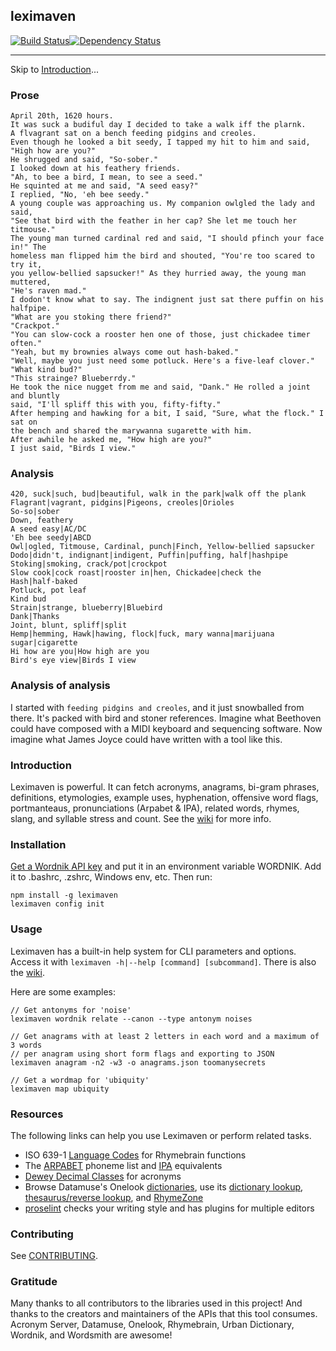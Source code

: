 ## leximaven

[![Build Status](https://travis-ci.org/drawnepicenter/leximaven.svg?branch=master)](https://travis-ci.org/drawnepicenter/leximaven)[![Dependency Status](https://gemnasium.com/badges/github.com/drawnepicenter/leximaven.svg)](https://gemnasium.com/github.com/drawnepicenter/leximaven)

---

Skip to [Introduction](#introduction)...

### Prose

```
April 20th, 1620 hours.
It was suck a budiful day I decided to take a walk iff the plarnk.
A flvagrant sat on a bench feeding pidgins and creoles.
Even though he looked a bit seedy, I tapped my hit to him and said,
"High how are you?"
He shrugged and said, "So-sober."
I looked down at his feathery friends.
"Ah, to bee a bird, I mean, to see a seed."
He squinted at me and said, "A seed easy?"
I replied, "No, 'eh bee seedy."
A young couple was approaching us. My companion owlgled the lady and said,
"See that bird with the feather in her cap? She let me touch her titmouse."
The young man turned cardinal red and said, "I should pfinch your face in!" The
homeless man flipped him the bird and shouted, "You're too scared to try it,
you yellow-bellied sapsucker!" As they hurried away, the young man muttered,
"He's raven mad."
I dodon't know what to say. The indignent just sat there puffin on his halfpipe.
"What are you stoking there friend?"
"Crackpot."
"You can slow-cock a rooster hen one of those, just chickadee timer often."
"Yeah, but my brownies always come out hash-baked."
"Well, maybe you just need some potluck. Here's a five-leaf clover."
"What kind bud?"
"This strainge? Blueberrdy."
He took the nice nugget from me and said, "Dank." He rolled a joint and bluntly
said, "I'll spliff this with you, fifty-fifty."
After hemping and hawking for a bit, I said, "Sure, what the flock." I sat on
the bench and shared the marywanna sugarette with him.
After awhile he asked me, "How high are you?"
I just said, "Birds I view."
```

### Analysis

```
420, suck|such, bud|beautiful, walk in the park|walk off the plank
Flagrant|vagrant, pidgins|Pigeons, creoles|Orioles
So-so|sober
Down, feathery
A seed easy|AC/DC
'Eh bee seedy|ABCD
Owl|ogled, Titmouse, Cardinal, punch|Finch, Yellow-bellied sapsucker
Dodo|didn't, indignant|indigent, Puffin|puffing, half|hashpipe
Stoking|smoking, crack/pot|crockpot
Slow cook|cock roast|rooster in|hen, Chickadee|check the
Hash|half-baked
Potluck, pot leaf
Kind bud
Strain|strange, blueberry|Bluebird
Dank|Thanks
Joint, blunt, spliff|split
Hemp|hemming, Hawk|hawing, flock|fuck, mary wanna|marijuana sugar|cigarette
Hi how are you|How high are you
Bird's eye view|Birds I view
```

### Analysis of analysis

I started with `feeding pidgins and creoles`, and it just snowballed from there. It's packed with bird and stoner references. Imagine what Beethoven could have composed with a MIDI keyboard and sequencing software. Now imagine what James Joyce could have written with a tool like this.

### Introduction

Leximaven is powerful. It can fetch acronyms, anagrams, bi-gram phrases, definitions, etymologies, example uses, hyphenation, offensive word flags, portmanteaus, pronunciations (Arpabet & IPA), related words, rhymes, slang, and syllable stress and count. See the [wiki](https://github.com/drawnepicenter/leximaven/wiki) for more info.

### Installation

[Get a Wordnik API key](http://developer.wordnik.com/) and put it in an environment variable WORDNIK. Add it to .bashrc, .zshrc, Windows env, etc.
Then run:

    npm install -g leximaven
    leximaven config init

### Usage

Leximaven has a built-in help system for CLI parameters and options. Access it with `leximaven -h|--help [command] [subcommand]`. There is also the [wiki](https://github.com/drawnepicenter/leximaven/wiki).

Here are some examples:

```
// Get antonyms for 'noise'
leximaven wordnik relate --canon --type antonym noises

// Get anagrams with at least 2 letters in each word and a maximum of 3 words
// per anagram using short form flags and exporting to JSON
leximaven anagram -n2 -w3 -o anagrams.json toomanysecrets

// Get a wordmap for 'ubiquity'
leximaven map ubiquity
```

### Resources

The following links can help you use Leximaven or perform related tasks.

- ISO 639-1 [Language Codes](http://www.loc.gov/standards/iso639-2/php/English_list.php) for Rhymebrain functions
- The [ARPABET](http://en.wikipedia.org/wiki/Arpabet) phoneme list and [IPA](http://en.wikipedia.org/wiki/Help:IPA_for_English) equivalents
- [Dewey Decimal Classes](http://en.wikipedia.org/wiki/List_of_Dewey_Decimal_classes) for acronyms
- Browse Datamuse's Onelook [dictionaries](http://www.onelook.com/?d=all_gen), use its [dictionary lookup](http://www.onelook.com/), [thesaurus/reverse lookup](http://www.onelook.com/thesaurus/), and [RhymeZone](http://www.rhymezone.com/)
- [proselint](https://github.com/amperser/proselint) checks your writing style and has plugins for multiple editors

### Contributing

See [CONTRIBUTING](https://github.com/drawnepicenter/leximaven/blob/master/CONTRIBUTING.md).

### Gratitude

Many thanks to all contributors to the libraries used in this project! And thanks to the creators and maintainers of the APIs that this tool consumes. Acronym Server, Datamuse, Onelook, Rhymebrain, Urban Dictionary, Wordnik, and Wordsmith are awesome!

